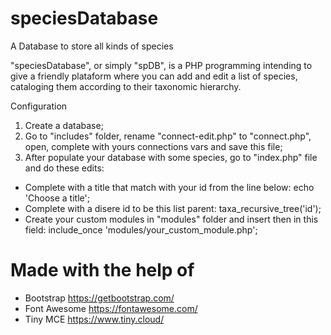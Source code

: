 # speciesDatabase
A Database to store all kinds of species

"speciesDatabase", or simply "spDB", is a PHP programming intending to give a friendly plataform where you can add and edit a list of species, cataloging them according to their taxonomic hierarchy.

Configuration
1. Create a database;
2. Go to "includes" folder, rename "connect-edit.php" to "connect.php", open, complete with yours connections vars and save this file;
3. After populate your database with some species, go to "index.php" file and do these edits:
- Complete with a title that match with your id from the line below: echo \'Choose a title\';
- Complete with a disere id to be this list parent: taxa_recursive_tree(\'id\');
- Create your custom modules in "modules" folder and insert then in this field: include_once \'modules/your_custom_module.php\';

# Made with the help of
- Bootstrap https://getbootstrap.com/
- Font Awesome https://fontawesome.com/
- Tiny MCE https://www.tiny.cloud/
